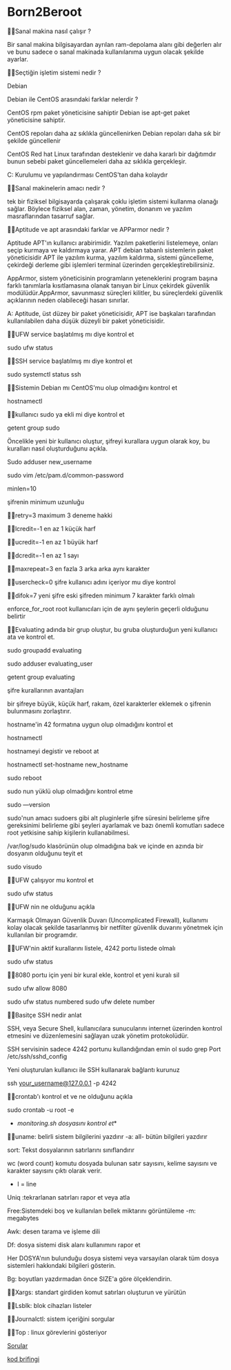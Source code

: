 # Born2Beroot

👨‍💻Sanal makina nasıl çalışır ?

Bir sanal makina bilgisayardan ayrılan ram-depolama alanı gibi değerlerı alır ve bunu sadece o sanal makinada kullanılanıma uygun olacak şekilde ayarlar.

👨‍💻Seçtiğin işletim sistemi nedir ?

Debian

Debian ile CentOS arasındaki farklar nelerdir ?

CentOS rpm paket yöneticisine sahiptir Debian ise apt-get paket yöneticisine sahiptir.

CentOS repoları daha az sıklıkla güncellenirken Debian repoları daha sık bir şekilde güncellenir

CentOS Red hat Linux tarafından desteklenir ve daha kararlı bir dağıtımdır bunun sebebi paket güncellemeleri daha az sıklıkla gerçekleşir.

C: Kurulumu ve yapılandırması CentOS'tan daha kolaydır

👨‍💻Sanal makinelerin amacı nedir ?

tek bir fiziksel bilgisayarda çalışarak çoklu işletim sistemi kullanma olanağı sağlar. Böylece fiziksel alan, zaman, yönetim, donanım ve yazılım masraflarından tasarruf sağlar.

👨‍💻Aptitude ve apt arasındaki farklar ve APParmor nedir ?

Aptitude APT'ın kullanıcı arabirimidir. Yazılım paketlerini listelemeye, onları seçip kurmaya ve kaldırmaya yarar. APT debian tabanlı sistemlerin paket yöneticisidir APT ile yazılım kurma, yazılım kaldırma, sistemi güncelleme, çekirdeği derleme gibi işlemleri terminal üzerinden gerçekleştirebilirsiniz.

AppArmor, sistem yöneticisinin programların yeteneklerini program başına farklı tanımlarla kısıtlamasına olanak tanıyan bir Linux çekirdek güvenlik modülüdür.AppArmor, savunmasız süreçleri kilitler, bu süreçlerdeki güvenlik açıklarının neden olabileceği hasarı sınırlar.

A: Aptitude, üst düzey bir paket yöneticisidir, APT ise başkaları tarafından kullanılabilen daha düşük düzeyli bir paket yöneticisidir.

👨‍💻UFW service başlatılmış mı diye kontrol et

sudo ufw status

👨‍💻SSH service başlatılmış mı diye kontrol et

sudo systemctl status ssh

👨‍💻Sistemin Debian mı CentOS'mu olup olmadığını kontrol et

hostnamectl

👨‍💻kullanıcı sudo ya ekli mi diye kontrol et

getent group sudo

Öncelikle yeni bir kullanıcı oluştur, şifreyi kurallara uygun olarak koy, bu kuralları nasıl oluşturduğunu açıkla.

Sudo adduser new_username

sudo vim /etc/pam.d/common-password

minlen=10

şifrenin minimum uzunluğu

👨‍💻retry=3 maximum 3 deneme hakki

👨‍💻lcredit=-1 en az 1 küçük harf

👨‍💻ucredit=-1 en az 1 büyük harf

👨‍💻dcredit=-1 en az 1 sayı

👨‍💻maxrepeat=3 en fazla 3 arka arka aynı karakter

👨‍💻usercheck=0 şifre kullanıcı adını içeriyor mu diye kontrol

👨‍💻difok=7 yeni şifre eski şifreden minimum 7 karakter farklı olmalı

enforce_for_root root kullanıcıları için de aynı şeylerin geçerli olduğunu belirtir

👨‍💻Evaluating adında bir grup oluştur, bu gruba oluşturduğun yeni kullanıcı ata ve kontrol et.

sudo groupadd evaluating

sudo adduser evaluating_user

getent group evaluating

şifre kurallarının avantajları

bir şifreye büyük, küçük harf, rakam, özel karakterler eklemek o şifrenin bulunmasını zorlaştırır.

hostname'in <ogrenci ismi>42 formatına uygun olup olmadığını kontrol et

hostnamectl

hostnameyi degistir ve reboot at

hostnamectl set-hostname new_hostname

sudo reboot

sudo nun yüklü olup olmadığını kontrol etme

sudo —version

sudo'nun amacı sudoers gibi alt pluginlerle şifre süresini belirleme şifre gereksinimi belirleme gibi şeyleri ayarlamak ve bazı önemli komutları sadece root yetkisine sahip kişilerin kullanabilmesi.

/var/log/sudo klasörünün olup olmadığına bak ve içinde en azında bir dosyanın olduğunu teyit et

sudo visudo

👨‍💻UFW çalışıyor mu kontrol et

sudo ufw status

👨‍💻UFW nin ne olduğunu açıkla

Karmaşık Olmayan Güvenlik Duvarı (Uncomplicated Firewall), kullanımı kolay olacak şekilde tasarlanmış bir netfilter güvenlik duvarını yönetmek için kullanılan bir programdır.

👨‍💻UFW'nin aktif kurallarını listele, 4242 portu listede olmalı

sudo ufw status

👨‍💻8080 portu için yeni bir kural ekle, kontrol et yeni kuralı sil

sudo ufw allow 8080

sudo ufw status numbered sudo ufw delete number

👨‍💻Basitçe SSH nedir anlat

SSH, veya Secure Shell, kullanıcılara sunucularını internet üzerinden kontrol etmesini ve düzenlemesini sağlayan uzak yönetim protokolüdür.

SSH servisinin sadece 4242 portunu kullandığından emin ol sudo grep Port /etc/ssh/sshd_config

Yeni oluşturulan kullanıcı ile SSH kullanarak bağlantı kurunuz

ssh your_username@127.0.0.1 -p 4242

👨‍💻crontab'ı kontrol et ve ne olduğunu açıkla

sudo crontab -u root -e

- *monitoring.sh dosyasını kontrol et**

👨‍💻uname: belirli sistem bilgilerini yazdırır -a: all- bütün bilgileri yazdırır

sort: Tekst dosyalarının satırlarını sınıflandırır

wc (word count) komutu dosyada bulunan satır sayısını, kelime sayısını ve karakter sayısını çıktı olarak verir.

- l = line

Uniq :tekrarlanan satırları rapor et veya atla

Free:Sistemdeki boş ve kullanılan bellek miktarını görüntüleme -m: megabytes

Awk: desen tarama ve işleme dili

Df: dosya sistemi disk alanı kullanımını rapor et

Her DOSYA'nın bulunduğu dosya sistemi veya varsayılan olarak tüm dosya sistemleri hakkındaki bilgileri gösterin.

Bg: boyutları yazdırmadan önce SIZE'a göre ölçeklendirin.

👨‍💻Xargs: standart girdiden komut satırları oluşturun ve yürütün

👨‍💻Lsblk: blok cihazları listeler

👨‍💻Journalctl: sistem içeriğini sorgular

👨‍💻Top : linux görevlerini gösteriyor

[Sorular](https://www.notion.so/Sorular-40a893399d884b6180da4626e88c516a)

[kod brifingi](https://www.notion.so/kod-brifingi-a43ed5b33560464aa3feadb1b3a55f54)
